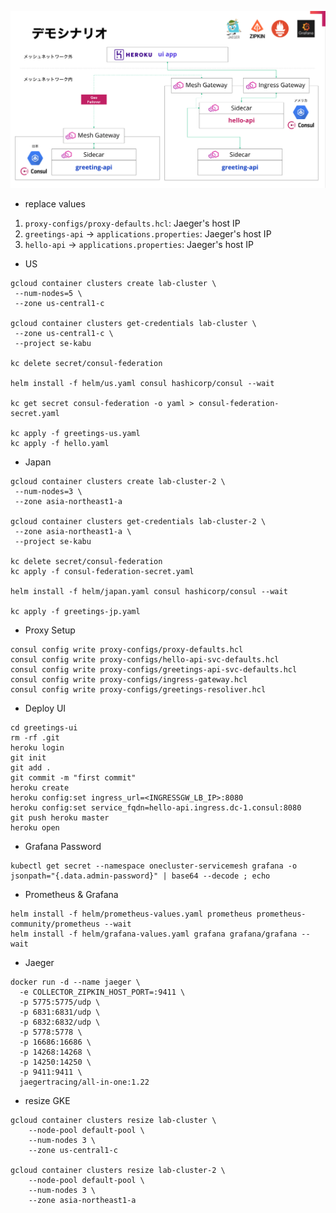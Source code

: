 ![](pic.png)

* replace values
1. `proxy-configs/proxy-defaults.hcl`: Jaeger's host IP
2. `greetings-api` -> `applications.properties`: Jaeger's host IP
3. `hello-api` -> `applications.properties`: Jaeger's host IP

* US
```
gcloud container clusters create lab-cluster \
 --num-nodes=5 \
 --zone us-central1-c

gcloud container clusters get-credentials lab-cluster \
 --zone us-central1-c \
 --project se-kabu

kc delete secret/consul-federation

helm install -f helm/us.yaml consul hashicorp/consul --wait

kc get secret consul-federation -o yaml > consul-federation-secret.yaml

kc apply -f greetings-us.yaml
kc apply -f hello.yaml
```

* Japan
```
gcloud container clusters create lab-cluster-2 \
 --num-nodes=3 \
 --zone asia-northeast1-a

gcloud container clusters get-credentials lab-cluster-2 \
 --zone asia-northeast1-a \
 --project se-kabu
 
kc delete secret/consul-federation
kc apply -f consul-federation-secret.yaml

helm install -f helm/japan.yaml consul hashicorp/consul --wait

kc apply -f greetings-jp.yaml
```

* Proxy Setup
```
consul config write proxy-configs/proxy-defaults.hcl
consul config write proxy-configs/hello-api-svc-defaults.hcl
consul config write proxy-configs/greetings-api-svc-defaults.hcl
consul config write proxy-configs/ingress-gateway.hcl
consul config write proxy-configs/greetings-resoliver.hcl
```

* Deploy UI
```
cd greetings-ui
rm -rf .git
heroku login
git init
git add .
git commit -m "first commit"
heroku create
heroku config:set ingress_url=<INGRESSGW_LB_IP>:8080
heroku config:set service_fqdn=hello-api.ingress.dc-1.consul:8080
git push heroku master
heroku open
```

* Grafana Password
```
kubectl get secret --namespace onecluster-servicemesh grafana -o jsonpath="{.data.admin-password}" | base64 --decode ; echo
```

* Prometheus & Grafana
```
helm install -f helm/prometheus-values.yaml prometheus prometheus-community/prometheus --wait
helm install -f helm/grafana-values.yaml grafana grafana/grafana --wait
```

* Jaeger
```
docker run -d --name jaeger \
  -e COLLECTOR_ZIPKIN_HOST_PORT=:9411 \
  -p 5775:5775/udp \
  -p 6831:6831/udp \
  -p 6832:6832/udp \
  -p 5778:5778 \
  -p 16686:16686 \
  -p 14268:14268 \
  -p 14250:14250 \
  -p 9411:9411 \
  jaegertracing/all-in-one:1.22
```

* resize GKE
```
gcloud container clusters resize lab-cluster \
    --node-pool default-pool \
    --num-nodes 3 \
    --zone us-central1-c

gcloud container clusters resize lab-cluster-2 \
    --node-pool default-pool \
    --num-nodes 3 \
    --zone asia-northeast1-a
```
